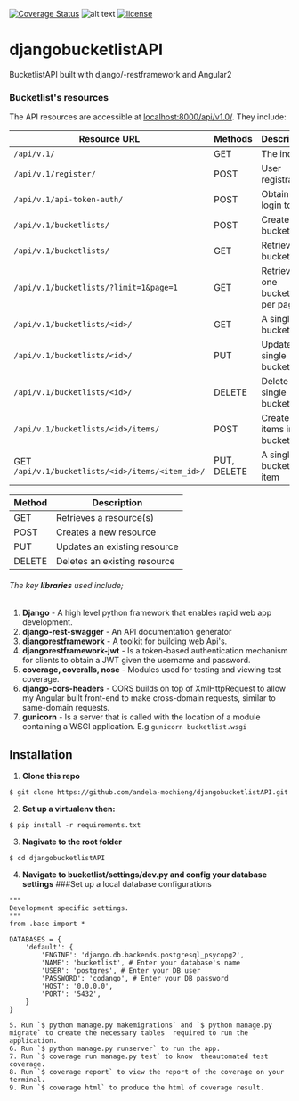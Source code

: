 [![Coverage Status](https://coveralls.io/repos/github/andela-mochieng/djangobucketlistAPI/badge.svg?branch=develop)](https://coveralls.io/github/andela-mochieng/djangobucketlistAPI?branch=develop)
![alt text](https://img.shields.io/badge/python-2.7-blue.svg)
[![license](https://img.shields.io/github/license/mashape/apistatus.svg?maxAge=2592000)]()

# djangobucketlistAPI
BucketlistAPI built with django/-restframework and Angular2

### Bucketlist's resources
The API resources are accessible at [localhost:8000/api/v1.0/](http://127.0.0.1:8000/api/v1.0/). They include:

| Resource URL | Methods | Description |
| -------- | ------------- | --------- |
| `/api/v.1/` | GET  | The index |
| `/api/v.1/register/` | POST  | User registration |
|  `/api/v.1/api-token-auth/` | POST | Obtain login token |
| `/api/v.1/bucketlists/` | POST | Create a bucket list |
| `/api/v.1/bucketlists/` | GET | Retrieve all bucketlists |
| `/api/v.1/bucketlists/?limit=1&page=1` | GET | Retrieve one bucketlist per page|
| `/api/v.1/bucketlists/<id>/` | GET |  A single bucket list |
| `/api/v.1/bucketlists/<id>/` | PUT | Update a single bucket list |
| `/api/v.1/bucketlists/<id>/` | DELETE | Delete a single bucket list |
| `/api/v.1/bucketlists/<id>/items/` | POST |  Create items in a bucket list |
| GET `/api/v.1/bucketlists/<id>/items/<item_id>/` | PUT, DELETE| A single bucket list item|


| Method | Description |
|------- | ----------- |
| GET | Retrieves a resource(s) |
| POST | Creates a new resource |
| PUT | Updates an existing resource |
| DELETE | Deletes an existing resource |


###### The key **libraries** used include;
1. **Django** - A high level python framework that enables rapid web app development.
2. **django-rest-swagger** - An API documentation generator
3. **djangorestframework** - A toolkit for building web Api's.
4. **djangorestframework-jwt** - Is a token-based authentication mechanism for clients to obtain a JWT given the username and password.
5. **coverage, coveralls, nose** - Modules used for testing and viewing test coverage.
6. **django-cors-headers** -  CORS builds on top of XmlHttpRequest to allow my  Angular built front-end to make cross-domain requests, similar to same-domain requests.
7. **gunicorn** - Is a server that is called with the location of a module containing a WSGI application. E.g `gunicorn bucketlist.wsgi`


## Installation
1. **__Clone this repo__**
```shell
$ git clone https://github.com/andela-mochieng/djangobucketlistAPI.git
```

2. **__Set up a virtualenv then:__**
```shell
$ pip install -r requirements.txt
```

3. **__Nagivate to the root folder__**
```shell
$ cd djangobucketlistAPI
```

4. __Navigate to bucketlist/settings/dev.py and config your database settings__
###Set up a local database configurations

```shell
"""
Development specific settings.
"""
from .base import *

DATABASES = {
    'default': {
        'ENGINE': 'django.db.backends.postgresql_psycopg2',
        'NAME': 'bucketlist', # Enter your database's name
        'USER': 'postgres', # Enter your DB user
        'PASSWORD': 'codango', # Enter your DB password
        'HOST': '0.0.0.0',
        'PORT': '5432',
    }
}
```


```shell
5. Run `$ python manage.py makemigrations` and `$ python manage.py migrate` to create the necessary tables  required to run the application.
6. Run `$ python manage.py runserver` to run the app.
7. Run `$ coverage run manage.py test` to know  theautomated test coverage.
8. Run `$ coverage report` to view the report of the coverage on your terminal.
9. Run `$ coverage html` to produce the html of coverage result.
```






